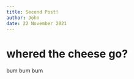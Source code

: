 ```yaml
---
title: Second Post!
author: John
date: 22 November 2021
---
```


# whered the cheese go?

bum bum bum

